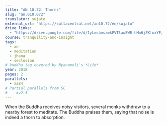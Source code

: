 ```yaml
---
title: "AN 10.72: Thorns"
slug: "an.010.072"
translator: sujato
external_url: "https://suttacentral.net/an10.72/en/sujato"
drive_links:
  - "https://drive.google.com/file/d/1yLmsboszmkFVTlaw5WR-hMm6jZKfwxYF/view?usp=drivesdk"
course: tranquility-and-insight
tags:
  - an
  - meditation
  - jhana
  - seclusion
# buddha tag covered by Nyanamoli's *Life*
year: 2018
pages: 2
parallels:
  - ma84
# Partial parallels from SC
#  - kv2.5
---
```


When the Buddha receives noisy visitors, several monks withdraw to a nearby forest to meditate. The Buddha praises them, saying that noise is indeed a thorn to absorption.
